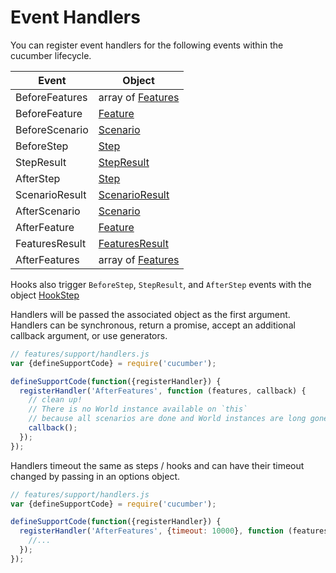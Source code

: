 # Event Handlers

You can register event handlers for the following events within the cucumber lifecycle.

| Event          | Object                                           |
|----------------|--------------------------------------------------|
| BeforeFeatures | array of [Features](/src/models/feature.js)      |
| BeforeFeature  | [Feature](/src/models/feature.js)                |
| BeforeScenario | [Scenario](/src/models/scenario.js)              |
| BeforeStep     | [Step](/src/models/step.js)                      |
| StepResult     | [StepResult](/src/models/step_result.js)         |
| AfterStep      | [Step](/src/models/step.js)                      |
| ScenarioResult | [ScenarioResult](/src/models/scenario_result.js) |
| AfterScenario  | [Scenario](/src/models/scenario.js)              |
| AfterFeature   | [Feature](/src/models/feature.js)                |
| FeaturesResult | [FeaturesResult](/src/models/features_result.js) |
| AfterFeatures  | array of [Features](/src/models/feature.js)      |

Hooks also trigger `BeforeStep`, `StepResult`, and `AfterStep` events with the object
[HookStep](/src/models/hook_step.js)

Handlers will be passed the associated object as the first argument.
Handlers can be synchronous, return a promise, accept an additional callback argument, or use generators.

```javascript
// features/support/handlers.js
var {defineSupportCode} = require('cucumber');

defineSupportCode(function({registerHandler}) {
  registerHandler('AfterFeatures', function (features, callback) {
    // clean up!
    // There is no World instance available on `this`
    // because all scenarios are done and World instances are long gone.
    callback();
  });
});
```

Handlers timeout the same as steps / hooks and can have their timeout changed
by passing in an options object.

```javascript
// features/support/handlers.js
var {defineSupportCode} = require('cucumber');

defineSupportCode(function({registerHandler}) {
  registerHandler('AfterFeatures', {timeout: 10000}, function (features, callback) {
    //...
  });
});
```
